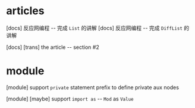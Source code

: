 # articles

[docs] 反应网编程 -- 完成 `List` 的讲解
[docs] 反应网编程 -- 完成 `DiffList` 的讲解

[docs] [trans] the article -- section #2

# module

[module] support `private` statement prefix to define private aux nodes

[module] [maybe] support `import as` -- `Mod` as `Value`
